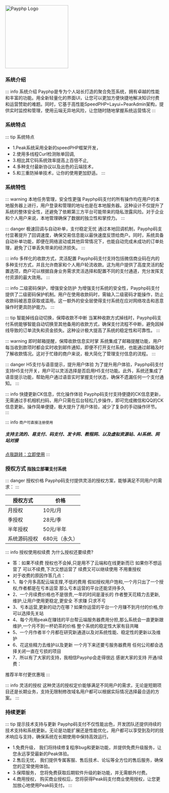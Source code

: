 <img src="https://payphp.oss-cn-shenzhen.aliyuncs.com/paylogo.svg" alt="Payphp Logo" width="200" height="200">

### 系统介绍
::: info 系统介绍
Payphp是专为个人站长打造的聚合免签系统，拥有卓越的性能和丰富的功能。用全新轻量化的界面UI，让您可以更加方便快捷地解决知识付费和运营赞助的难题。同时，它基于高性能SpeedPHP+Layui+PearAdmin架构，提供实时监控和管理，使用云端无异地风险，让您随时随地掌握系统运营情况
:::


### 系统特点
::: tip 系统特点
- 1.Peak系统采用全新的speedPHP框架开发，
- 2.使用多线程Curl检测账单回调,
- 3.相比其它码系统效率提高上百倍不止,
- 4.多种支付最新协议以及出色的云端技术，
- 5.和三重防掉单技术，让你的使用更加舒适。
:::


### 系统特性
::: warning 本地任务管理，安全性更强
Payphp码支付的所有操作均在用户的本地服务器上进行，用户登录和管理的地址也是在本地服务器。这种设计不仅提升了系统的整体安全性，还避免了依赖第三方平台可能带来的隐私泄露风险。对于企业和个人用户来说，本地管理确保了数据的独立性和掌控力。
:::


::: danger 极速回调与自动补单，支付稳定无忧
通过本地回调机制，Payphp码支付显著提升了回调速度，确保交易信息能以最快速度反馈给商户。同时，系统具备自动补单功能，即便在网络波动或其他异常情况下，也能自动完成未成功的订单处理，避免了订单丢失带来的经济损失。
:::

::: info 多样化的收款方式，灵活配置
Payphp码支付支持包括微信商业码在内的多种支付方式，并且允许商家和个人用户轮流收款。这为用户提供了高度灵活的配置选项，商户可以根据自身业务需求灵活选择和配置不同的支付通道，充分发挥支付资源的最大效用。
:::

::: info 二级密码保护，增强安全防护
为增强支付系统的安全性，Payphp码支付提供了二级密码保护机制。用户在使用收款码时，需输入二级密码才能操作，防止收款码被恶意获取或滥用。这一额外的安全层使得支付系统在应对网络攻击和恶意操作时更具防护能力。
:::

::: tip 智能掉线自动切换，保障收款不中断
当某种收款方式掉线时，Payphp码支付系统能够智能自动切换至其他备用的收款方式，确保支付流程不中断，避免因掉线导致的订单流失和资金损失。这种设计极大提高了系统的稳定性和可靠性。
:::

::: warning 即时邮箱提醒，保障收款信息实时掌
系统集成了邮箱提醒功能，用户每当收到款项时都会实时收到邮件通知，即便不打开支付系统，也能通过邮箱及时了解收款情况。这对于忙碌的商户来说，极大简化了管理支付信息的流程。
:::

::: danger H5支付与语音提示，提升用户体验
为了提升用户体验，Payphp码支付支持H5支付开关，用户可以灵活选择是否启用H5支付功能。此外，系统还集成了语音提示功能，帮助用户通过语音实时掌握支付状态，确保不遗漏任何一个支付通知。
:::

::: info 快捷更新CK信息，优化操作体验
Payphp码支付支持便捷的CK信息更新，无需通过手机相机扫码，用户只需在后台轻松几步操作，即可完成微信和QQ的CK信息更新。操作简单便捷，极大提升了用户体验，减少了复杂的手动操作环节。
:::

::: info `商户可直接注册使用` 
##### 支持主流的、易支付、码支付、发卡网、教程网、以及虚拟资源站、AI系统、网站对接
 [点我跳转：立即使用](https://www.payphp.cn/User/Login/Index)
:::

### 授权方式  `指独立部署支付系统` 
::: danger 授权价格
Payphp码支付提供灵活的授权方案，能够满足不同用户的需求：
:::



| 授权方式    | 价格          |
| ------------- | --------------- |
| 月授权| 10元/月 |
| 季授权| 28元/季 |
| 半年授权| 50元/半年 |
| 系统源码授权    | 680元（永久） |


::: info 授权使用权续费
为什么授权还要续费? 
- 答：如果不续费 授权也不会掉,只是用不了云端和在线更新而已 如果你不想运营了 可以不续费,下次又想运营了 续费又可以继续使用 不用重授权
- 对于收费的原因作答几点：
- 1、每个月多高配云端支撑,不低的费用 假如授权用户饱和,一个月只出了一个授权,作者都是在亏本运营 那么亏本运营的平台还能坚持多久
- 2、一个月续费价格也不是很贵,一年的时间是漫长的 作者整天花精力去更新,维护,让用户使用更稳定,更安全 不求赚 只求不亏
- 3、亏本运营,更新的动力在哪？如果你运营的平台一个月赚不到月付的价格,你可以选择先关站
- 4、每个月用peak在赚钱的平台帮云端服务器费用分担,那么系统会一直更新跟维护,一个月不到一杯奶茶的价格 整个系统的稳定性大家有目共睹
- 5、一个月作者半个月都在研究新通道以及对系统性能、稳定性的更新以及维护
- 6、花这些精力去维护以及更新 一个月下来还要亏服务器费用 任何公司都会选择关闭一直在亏损的项目
- 7、所以有了大家的支持，我相信Payphp会走得很远 感谢大家的支持 
开通/续费：
   
推荐半年付更优惠哦
:::


::: info 灵活的授权
这种灵活的授权定价能够满足不同用户的需求，无论是短期项目还是长期业务，支持无限制修改域名用户都可以根据实际情况选择最合适的方案。
:::


### 持续更新
::: tip 提示技术支持与更新
Payphp码支付不仅性能出色，开发团队还提供持续的技术支持和系统更新。无论是功能扩展还是性能优化，用户都可以享受到及时的技术响应与支持，确保系统在长期使用中保持高效运行。

- 1.免费升级， 我们将持续修复程序bug和更新功能，并提供免费升级服务，让您永远享受最新的Peak体验。
- 2.售后无忧， 我们提供专属客服、售后技术、论坛等全方位的售后服务，确保您的正常使用体验。
- 3.保障服务， 您将免费获取后期软件升级的新功能，并无需额外付费。
- 4.商用授权， 购买商业授权后，您将获得Peak码支付商业使用授权，让您更加放心地使用Peak码支付。
:::


